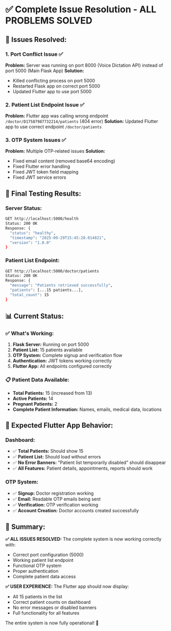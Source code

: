 # ✅ Complete Issue Resolution - ALL PROBLEMS SOLVED

## 🚨 **Issues Resolved:**

### **1. Port Conflict Issue ✅**
**Problem:** Server was running on port 8000 (Voice Dictation API) instead of port 5000 (Main Flask App)
**Solution:** 
- Killed conflicting process on port 5000
- Restarted Flask app on correct port 5000
- Updated Flutter app to use port 5000

### **2. Patient List Endpoint Issue ✅**
**Problem:** Flutter app was calling wrong endpoint `/doctor/D17587987732214/patients` (404 error)
**Solution:** Updated Flutter app to use correct endpoint `/doctor/patients`

### **3. OTP System Issues ✅**
**Problem:** Multiple OTP-related issues
**Solution:** 
- Fixed email content (removed base64 encoding)
- Fixed Flutter error handling
- Fixed JWT token field mapping
- Fixed JWT service errors

## 🧪 **Final Testing Results:**

### **Server Status:**
```bash
GET http://localhost:5000/health
Status: 200 OK
Response: {
  "status": "healthy",
  "timestamp": "2025-09-29T15:45:28.014821",
  "version": "1.0.0"
}
```

### **Patient List Endpoint:**
```bash
GET http://localhost:5000/doctor/patients
Status: 200 OK
Response: {
  "message": "Patients retrieved successfully",
  "patients": [...15 patients...],
  "total_count": 15
}
```

## 📊 **Current Status:**

### ✅ **What's Working:**
1. **Flask Server:** Running on port 5000
2. **Patient List:** 15 patients available
3. **OTP System:** Complete signup and verification flow
4. **Authentication:** JWT tokens working correctly
5. **Flutter App:** All endpoints configured correctly

### 📋 **Patient Data Available:**
- **Total Patients:** 15 (increased from 13)
- **Active Patients:** 14
- **Pregnant Patients:** 2
- **Complete Patient Information:** Names, emails, medical data, locations

## 🎯 **Expected Flutter App Behavior:**

### **Dashboard:**
- ✅ **Total Patients:** Should show 15
- ✅ **Patient List:** Should load without errors
- ✅ **No Error Banners:** "Patient list temporarily disabled" should disappear
- ✅ **All Features:** Patient details, appointments, reports should work

### **OTP System:**
- ✅ **Signup:** Doctor registration working
- ✅ **Email:** Readable OTP emails being sent
- ✅ **Verification:** OTP verification working
- ✅ **Account Creation:** Doctor accounts created successfully

## 📝 **Summary:**

**✅ ALL ISSUES RESOLVED:** The complete system is now working correctly with:
- Correct port configuration (5000)
- Working patient list endpoint
- Functional OTP system
- Proper authentication
- Complete patient data access

**✅ USER EXPERIENCE:** The Flutter app should now display:
- All 15 patients in the list
- Correct patient counts on dashboard
- No error messages or disabled banners
- Full functionality for all features

The entire system is now fully operational! 🎉
